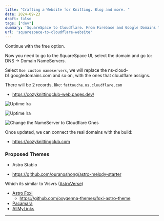 ```yaml
---
title: "Crafting a Website for Knitting. Blog and more. "
date: 2024-09-23
draft: false
tags: ["dev"]
summary: 'SquareSpace to Cloudflare. From Firebase and Google Domains to Web with Cloudflare Pages'
url: 'squarespace-to-cloudflare-website'
---
```


Continue with the free option.

Now you need to go to the SquareSpace UI, select the domain and go to: DNS -> Domain NameServers.

Select `Use custom nameservers`, we will replace the ns-cloud-b1.googledomains.com and so on, with the ones that cloudflare assigns.

There will be 2 records, like: `fattouche.ns.cloudflare.com`

* https://cozyknittingclub-web.pages.dev/



![Uptime Ira](/blog_img/web/success2-ckc/Cloudflare-SquareSpace-DNS.png)

![Uptime Ira](/blog_img/web/success2-ckc/Cloudflare-SquareSpace-DNSChange.png)

![Change the NameServer to Cloudflare Ones](/blog_img/web/success2-ckc/Cloudflare-SquareSpace-DNSChangeUpdate.png)


Once updated, we can connect the real domains with the build:

* https://cozyknittingclub.com


### Proposed Themes

* Astro Stablo

* https://github.com/ouranoshong/astro-melody-starter

Which its similar to Visvrs ([AstroVerse](https://github.com/penboxlab/astroverse))

* [Astro Foxi](https://github.com/alexadark/foxi-astro)
    * https://github.com/oxygenna-themes/foxi-astro-theme
* [Pacamara](https://github.com/palmiak/pacamara-headless)
* [AllMyLinks](https://github.com/SofiDevO/allmylinks)

---

